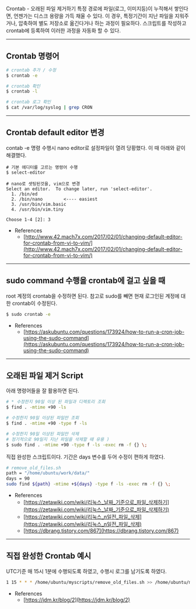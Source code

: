 Crontab - 오래된 파일 제거하기
특정 경로에 파일(로그, 이미지등)이 누적해서 쌓인다면, 언젠가는 디스크 용량을 가득 채울 수 있다. 이 경우, 특정기간이 지난 파일을 지워주거나, 압축하여 별도 저장소로 옮긴다거나 하는 과정이 필요하다. 스크립트를 작성하고 crontab에 등록하여 이러한 과정을 자동화 할 수 있다.

---

## Crontab 명령어
```bash
# crontab 추가 / 수정
$ crontab -e

# crontab 확인
$ crontab -l

# crontab 로그 확인
$ cat /var/log/syslog | grep CRON
```

---

## Crontab default editor 변경
contab -e 명령 수행시 nano editor로 설정파일이 열려 당황했다. 
이 때 아래와 같이 해결했다.

```
# 기본 에디터를 고르는 명령어 수행
$ select-editor

# nano로 셋팅된것을, vim으로 변경
Select an editor.  To change later, run 'select-editor'.
  1. /bin/ed
  2. /bin/nano        <---- easiest
  3. /usr/bin/vim.basic
  4. /usr/bin/vim.tiny

Choose 1-4 [2]: 3
```
- References
    - [http://www.42.mach7x.com/2017/02/01/changing-default-editor-for-crontab-from-vi-to-vim/](http://www.42.mach7x.com/2017/02/01/changing-default-editor-for-crontab-from-vi-to-vim/)

---

## sudo command 수행을 crontab에 걸고 싶을 때
root 계정의 crontab을 수정하면 된다. 
참고로 sudo를 빼면 현재 로그인된 계정에 대한 crontab이 수정된다. 

```bash
$ sudo crontab -e
```
- References
    - [https://askubuntu.com/questions/173924/how-to-run-a-cron-job-using-the-sudo-command](https://askubuntu.com/questions/173924/how-to-run-a-cron-job-using-the-sudo-command)

---

## 오래된 파일 제거 Script
아래 명령어들을 잘 활용하면 된다.

```bash
# * 수정한지 90일 이상 된 파일과 디렉토리 조회
$ find . -mtime +90 -ls

# 수정한지 90일 이상된 파일만 조회
$ find . -mtime +90 -type f -ls

# 수정한지 90일 이상된 파일만 삭제
# 정기적으로 90일지 지난 파일을 삭제할 때 유용 )
$ sudo find . -mtime +90 -type f -ls -exec rm -f {} \;
```

직접 완성한 스크립트이다. 기간은 days 변수를 두어 수정이 편하게 하였다.

```bash
# remove_old_files.sh
path = "/home/ubuntu/work/data/"
days = 90
sudo find ${path} -mtime +${days} -type f -ls -exec rm -f {} \;
```

- References
    - [https://zetawiki.com/wiki/리눅스_날짜_기준으로_파일_삭제하기](https://zetawiki.com/wiki/리눅스_날짜_기준으로_파일_삭제하기)
    - [https://zetawiki.com/wiki/리눅스_n일전_파일_삭제](https://zetawiki.com/wiki/리눅스_n일전_파일_삭제)
    - [https://dbrang.tistory.com/867](https://dbrang.tistory.com/867)

---

## 직접 완성한 Crontab 예시
UTC기준 매 15시 1분에 수행되도록 하였고, 수행시 로그를 남기도록 하였다.

```bash
1 15 * * * /home/ubuntu/myscripts/remove_old_files.sh >> /home/ubuntu/myscripts/remove_old_files.sh.log 2>&1
```

- References
    - [https://jdm.kr/blog/2](https://jdm.kr/blog/2)

